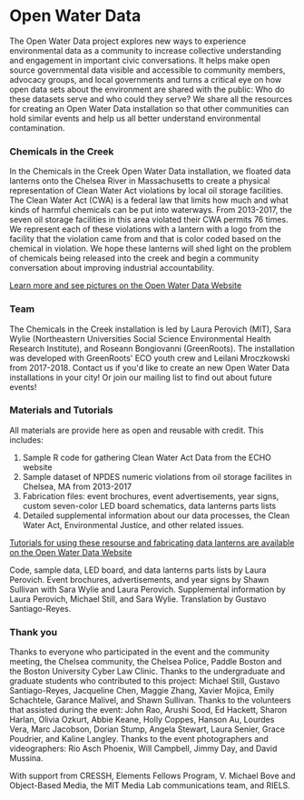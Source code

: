# Open Water Data

The Open Water Data project explores new ways to experience environmental data as a community to increase collective understanding and engagement in important civic conversations. It helps make open source governmental data visible and accessible to community members, advocacy groups, and local governments and turns a critical eye on how open data sets about the environment are shared with the public: Who do these datasets serve and who could they serve? We share all the resources for creating an Open Water Data installation so that other communities can hold similar events and help us all better understand environmental contamination. 

### Chemicals in the Creek
In the Chemicals in the Creek Open Water Data installation, we floated data lanterns onto the Chelsea River in Massachusetts to create a physical representation of Clean Water Act violations by local oil storage facilities. The Clean Water Act (CWA) is a federal law that limits how much and what kinds of harmful chemicals can be put into waterways. From 2013-2017, the seven oil storage facilities in this area violated their CWA permits 76 times. We represent each of these violations with a lantern with a logo from the facility that the violation came from and that is color coded based on the chemical in violation. We hope these lanterns will shed light on the problem of chemicals being released into the creek and begin a community conversation about improving industrial accountability.

[Learn more and see pictures on the Open Water Data Website](http://datalanterns.com/)

### Team

The Chemicals in the Creek installation is led by Laura Perovich (MIT), Sara Wylie (Northeastern Universities Social Science Environmental Health Research Institute), and Roseann Bongiovanni (GreenRoots). The installation was developed with GreenRoots' ECO youth crew and Leilani Mroczkowski from 2017-2018. Contact us if you'd like to create an new Open Water Data installations in your city! Or join our mailing list to find out about future events!

### Materials and Tutorials

All materials are provide here as open and reusable with credit. This includes:
1. Sample R code for gathering Clean Water Act Data from the ECHO website 
2. Sample dataset of NPDES numeric violations from oil storage facilites in Chelsea, MA from 2013-2017
3. Fabrication files: event brochures, event advertisements, year signs, custom seven-color LED board schematics, data lanterns parts lists
4. Detailed supplemental information about our data processes, the Clean Water Act, Environmental Justice, and other related issues. 

[Tutorials for using these resourse and fabricating data lanterns are available on the Open Water Data Website](http://datalanterns.com/#tutorials)

Code, sample data, LED board, and data lanterns parts lists by Laura Perovich.
Event brochures, advertisements, and year signs by Shawn Sullivan with Sara Wylie and Laura Perovich. 
Supplemental information by Laura Perovich, Michael Still, and Sara Wylie. Translation by Gustavo Santiago-Reyes. 

### Thank you

Thanks to everyone who participated in the event and the community meeting, the Chelsea community, the Chelsea Police, Paddle Boston and the Boston University Cyber Law Clinic. Thanks to the undergraduate and graduate students who contributed to this project: Michael Still, Gustavo Santiago-Reyes, Jacqueline Chen, Maggie Zhang, Xavier Mojica, Emily Schachtele, Garance Malivel, and Shawn Sullivan. Thanks to the volunteers that assisted during the event: John Rao, Arushi Sood, Ed Hackett, Sharon Harlan, Olivia Ozkurt, Abbie Keane, Holly Coppes, Hanson Au, Lourdes Vera, Marc Jacobson, Dorian Stump, Angela Stewart, Laura Senier, Grace Poudrier, and Kaline Langley. Thanks to the event photographers and videographers: Rio Asch Phoenix, Will Campbell, Jimmy Day, and David Mussina.

With support from CRESSH, Elements Fellows Program, V. Michael Bove and Object-Based Media, the MIT Media Lab communications team, and RIELS.


